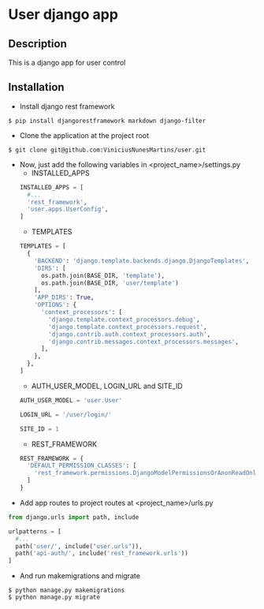 # User django app

## Description
This is a django app for user control

## Installation
* Install django rest framework
```shell script
$ pip install djangorestframework markdown django-filter
```
* Clone the application at the project root
```shell script
$ git clone git@github.com:ViniciusNunesMartins/user.git
```
* Now, just add the following variables in <project_name>/settings.py
  * INSTALLED_APPS
  ```python
  INSTALLED_APPS = [
    #...
    'rest_framework',
    'user.apps.UserConfig',
  ]
  ```
  * TEMPLATES
  ```python
  TEMPLATES = [
    {
      'BACKEND': 'django.template.backends.django.DjangoTemplates',
      'DIRS': [
        os.path.join(BASE_DIR, 'template'),
        os.path.join(BASE_DIR, 'user/template')
      ],
      'APP_DIRS': True,
      'OPTIONS': {
        'context_processors': [
          'django.template.context_processors.debug',
          'django.template.context_processors.request',
          'django.contrib.auth.context_processors.auth',
          'django.contrib.messages.context_processors.messages',
        ],
      },
    },
  ]
  ```
  * AUTH_USER_MODEL, LOGIN_URL and SITE_ID
  ```python
  AUTH_USER_MODEL = 'user.User'

  LOGIN_URL = '/user/login/'
  
  SITE_ID = 1
  ```
  * REST_FRAMEWORK
  ```python
  REST_FRAMEWORK = {
    'DEFAULT_PERMISSION_CLASSES': [
      'rest_framework.permissions.DjangoModelPermissionsOrAnonReadOnly'
    ]
  }
  ```
* Add app routes to project routes at <project_name>/urls.py
```python
from django.urls import path, include

urlpatterns = [
  #...
  path('user/', include("user.urls")),
  path('api-auth/', include('rest_framework.urls'))
]

```
* And run makemigrations and migrate
```shell script
$ python manage.py makemigrations
$ python manage.py migrate
```
